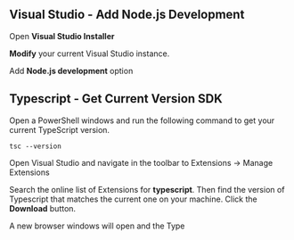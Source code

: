 
## Visual Studio - Add Node.js Development
Open **Visual Studio Installer**

**Modify** your current Visual Studio instance.

Add **Node.js development** option

## Typescript - Get Current Version SDK
Open a PowerShell windows and run the following command to get your current TypeScript version.
```
tsc --version
```

Open Visual Studio and navigate in the toolbar to Extensions -> Manage Extensions

Search the online list of Extensions for **typescript**.  Then find the version of Typescript that matches the current one on your machine.  Click the **Download** button.

A new browser windows will open and the Type
<!--stackedit_data:
eyJoaXN0b3J5IjpbLTEwODU3MzI2MzQsLTM1ODk3NTQ3M119
-->